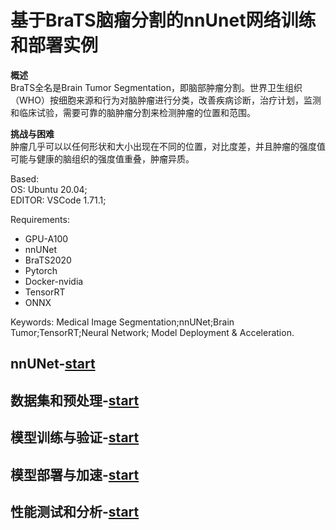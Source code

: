 # 基于BraTS脑瘤分割的nnUnet网络训练和部署实例

__概述__  
BraTS全名是Brain Tumor Segmentation，即脑部肿瘤分割。世界卫生组织（WHO）按细胞来源和行为对脑肿瘤进行分类，改善疾病诊断，治疗计划，监测和临床试验，需要可靠的脑肿瘤分割来检测肿瘤的位置和范围。

__挑战与困难__   
肿瘤几乎可以以任何形状和大小出现在不同的位置，对比度差，并且肿瘤的强度值可能与健康的脑组织的强度值重叠，肿瘤异质。  

Based:   
OS: Ubuntu 20.04;  
EDITOR: VSCode 1.71.1;  

Requirements:   
* GPU-A100 
* nnUNet
* BraTS2020
* Pytorch
* Docker-nvidia
* TensorRT
* ONNX

Keywords: Medical Image Segmentation;nnUNet;Brain Tumor;TensorRT;Neural Network; Model Deployment & Acceleration.

## nnUNet-[start](./nnUnet_deploy/nnUNet.md)

## 数据集和预处理-[start](./nnUnet_deploy/DATASET.md)

## 模型训练与验证-[start](./nnUnet_deploy/Training.md)

## 模型部署与加速-[start](./nnUnet_deploy/DEPLOY.md)

## 性能测试和分析-[start](./nnUnet_deploy/Analysis.md)
